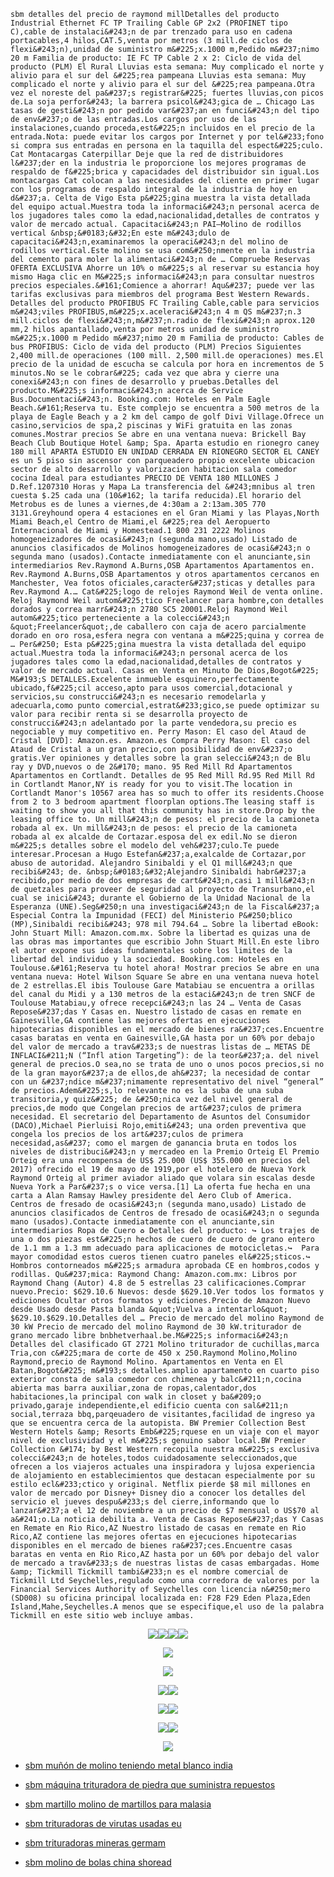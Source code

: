 
```
sbm detalles del precio de raymond millDetalles del producto Industrial Ethernet FC TP Trailing Cable GP 2x2 (PROFINET tipo C),cable de instalaci&#243;n de par trenzado para uso en cadena portacables,4 hilos,CAT.5,venta por metros (3 mill.de ciclos de flexi&#243;n),unidad de suministro m&#225;x.1000 m,Pedido m&#237;nimo 20 m Familia de producto: IE FC TP Cable 2 x 2: Ciclo de vida del producto (PLM) El Rural Lluvias esta semana: Muy complicado el norte y alivio para el sur del &#225;rea pampeana Lluvias esta semana: Muy complicado el norte y alivio para el sur del &#225;rea pampeana.Otra vez el noreste del pa&#237;s registrar&#225; fuertes lluvias,con picos de.La soja perfor&#243; la barrera psicol&#243;gica de … Chicago Las tasas de gesti&#243;n por pedido var&#237;an en funci&#243;n del tipo de env&#237;o de las entradas.Los cargos por uso de las instalaciones,cuando proceda,est&#225;n incluidos en el precio de la entrada.Nota: puede evitar los cargos por Internet y por tel&#233;fono si compra sus entradas en persona en la taquilla del espect&#225;culo. Cat Montacargas Caterpillar Deje que la red de distribuidores l&#237;der en la industria le proporcione los mejores programas de respaldo de f&#225;brica y capacidades del distribuidor sin igual.Los montacargas Cat colocan a las necesidades del cliente en primer lugar con los programas de respaldo integral de la industria de hoy en d&#237;a. Celta de Vigo Esta p&#225;gina muestra la vista detallada del equipo actual.Muestra toda la informaci&#243;n personal acerca de los jugadores tales como la edad,nacionalidad,detalles de contratos y valor de mercado actual. Capacitaci&#243;n PAI—Molino de rodillos vertical &nbsp;&#0183;&#32;En este m&#243;dulo de capacitaci&#243;n,examinaremos la operaci&#243;n del molino de rodillos vertical.Este molino se usa com&#250;nmente en la industria del cemento para moler la alimentaci&#243;n de … Compruebe Reservas OFERTA EXCLUSIVA Ahorre un 10% o m&#225;s al reservar su estancia hoy mismo Haga clic en M&#225;s informaci&#243;n para consultar nuestros precios especiales.&#161;Comience a ahorrar! Aqu&#237; puede ver las tarifas exclusivas para miembros del programa Best Western Rewards. Detalles del producto PROFIBUS FC Trailing Cable,cable para servicios m&#243;viles PROFIBUS,m&#225;x.aceleraci&#243;n 4 m QS m&#237;n.3 mill.ciclos de flexi&#243;n,m&#237;n.radio de flexi&#243;n aprox.120 mm,2 hilos apantallado,venta por metros unidad de suministro m&#225;x.1000 m Pedido m&#237;nimo 20 m Familia de producto: Cables de bus PROFIBUS: Ciclo de vida del producto (PLM) Precios Siguientes 2,400 mill.de operaciones (100 mill. 2,500 mill.de operaciones) mes.El precio de la unidad de escucha se calcula por hora en incrementos de 5 minutos.No se le cobrar&#225; cada vez que abra y cierre una conexi&#243;n con fines de desarrollo y pruebas.Detalles del producto.M&#225;s informaci&#243;n acerca de Service Bus.Documentaci&#243;n. Booking.com: Hoteles en Palm Eagle Beach.&#161;Reserva tu. Este complejo se encuentra a 500 metros de la playa de Eagle Beach y a 2 km del campo de golf Divi Village.Ofrece un casino,servicios de spa,2 piscinas y WiFi gratuita en las zonas comunes.Mostrar precios Se abre en una ventana nueva: Brickell Bay Beach Club Boutique Hotel &amp; Spa. Aparta estudio en rionegro caney 180 mill APARTA ESTUDIO EN UNIDAD CERRADA EN RIONEGRO SECTOR EL CANEY es un 5 piso sin ascensor con parqueadero propio excelente ubicacion sector de alto desarrollo y valorizacion habitacion sala comedor cocina Ideal para estudiantes PRECIO DE VENTA 180 MILLONES J D.Ref.1207310 Horas y Mapa La transferencia del &#243;mnibus al tren cuesta $.25 cada una (10&#162; la tarifa reducida).El horario del Metrobus es de lunes a viernes,de 4:30am a 2:13am.305 770 3131.Greyhound opera 4 estaciones en el Gran Miami y las Playas,North Miami Beach,el Centro de Miami,el &#225;rea del Aeropuerto Internacional de Miami y Homestead.1 800 231 2222 Molinos homogeneizadores de ocasi&#243;n (segunda mano,usado) Listado de anuncios clasificados de Molinos homogeneizadores de ocasi&#243;n o segunda mano (usados).Contacte inmediatamente con el anunciante,sin intermediarios Rev.Raymond A.Burns,OSB Apartamentos Apartamentos en. Rev.Raymond A.Burns,OSB Apartamentos y otros apartamentos cercanos en Manchester, Vea fotos oficiales,caracter&#237;sticas y detalles para Rev.Raymond A.… Cat&#225;logo de relojes Raymond Weil de venta online. Reloj Raymond Weil autom&#225;tico Freelancer para hombre,con detalles dorados y correa marr&#243;n 2780 SC5 20001.Reloj Raymond Weil autom&#225;tico perteneciente a la colecci&#243;n &quot;Freelancer&quot;,de caballero con caja de acero parcialmente dorado en oro rosa,esfera negra con ventana a m&#225;quina y correa de … Per&#250; Esta p&#225;gina muestra la vista detallada del equipo actual.Muestra toda la informaci&#243;n personal acerca de los jugadores tales como la edad,nacionalidad,detalles de contratos y valor de mercado actual. Casas en Venta en Minuto De Dios,Bogot&#225; M&#193;S DETALLES.Excelente inmueble esquinero,perfectamente ubicado,f&#225;cil acceso,apto para usos comercial,dotacional y servicios,su construcci&#243;n es necesario remodelarla y adecuarla,como punto comercial,estrat&#233;gico,se puede optimizar su valor para recibir renta si se desarrolla proyecto de construcci&#243;n adelantado por la parte vendedora,su precio es negociable y muy competitivo en. Perry Mason: El caso del Ataud de Cristal [DVD]: Amazon.es. Amazon.es Compra Perry Mason: El caso del Ataud de Cristal a un gran precio,con posibilidad de env&#237;o gratis.Ver opiniones y detalles sobre la gran selecci&#243;n de Blu ray y DVD,nuevos o de 2&#170; mano. 95 Red Mill Rd Apartamentos Apartamentos en Cortlandt. Detalles de 95 Red Mill Rd.95 Red Mill Rd in Cortlandt Manor,NY is ready for you to visit.The location in Cortlandt Manor's 10567 area has so much to offer its residents.Choose from 2 to 3 bedroom apartment floorplan options.The leasing staff is waiting to show you all that this community has in store.Drop by the leasing office to. Un mill&#243;n de pesos: el precio de la camioneta robada al ex. Un mill&#243;n de pesos: el precio de la camioneta robada al ex alcalde de Cortazar.esposa del ex edil.No se dieron m&#225;s detalles sobre el modelo del veh&#237;culo.Te puede interesar.Procesan a Hugo Estefan&#237;a,exalcalde de Cortazar,por abuso de autoridad. Alejandro Sinibaldi y el Q1 mill&#243;n que recibi&#243; de. &nbsp;&#0183;&#32;Alejandro Sinibaldi habr&#237;a recibido,por medio de dos empresas de cart&#243;n,casi 1 mill&#243;n de quetzales para proveer de seguridad al proyecto de Transurbano,el cual se inici&#243; durante el Gobierno de la Unidad Nacional de la Esperanza (UNE).Seg&#250;n una investigaci&#243;n de la Fiscal&#237;a Especial Contra la Impunidad (FECI) del Ministerio P&#250;blico (MP),Sinibaldi recibi&#243; 978 mil 794.64 … Sobre la libertad eBook: John Stuart Mill: Amazon.com.mx. Sobre la libertad es quizas una de las obras mas importantes que escribio John Stuart Mill.En este libro el autor expone sus ideas fundamentales sobre los limites de la libertad del individuo y la sociedad. Booking.com: Hoteles en Toulouse.&#161;Reserva tu hotel ahora! Mostrar precios Se abre en una ventana nueva: Hotel Wilson Square Se abre en una ventana nueva hotel de 2 estrellas.El ibis Toulouse Gare Matabiau se encuentra a orillas del canal du Midi y a 130 metros de la estaci&#243;n de tren SNCF de Toulouse Matabiau,y ofrece recepci&#243;n las 24 … Venta de Casas Repose&#237;das Y Casas en. Nuestro listado de casas en remate en Gainesville,GA contiene las mejores ofertas en ejecuciones hipotecarias disponibles en el mercado de bienes ra&#237;ces.Encuentre casas baratas en venta en Gainesville,GA hasta por un 60% por debajo del valor de mercado a trav&#233;s de nuestras listas de … METAS DE INFLACI&#211;N (“Infl ation Targeting”): de la teor&#237;a. del nivel general de precios.O sea,no se trata de uno o unos pocos precios,si no de la gran mayor&#237;a de ellos,de ah&#237; la necesidad de contar con un &#237;ndice m&#237;nimamente representativo del nivel “general” de precios.Adem&#225;s,lo relevante no es la suba de una suba transitoria,y quiz&#225; de &#250;nica vez del nivel general de precios,de modo que Congelan precios de art&#237;culos de primera necesidad. El secretario del Departamento de Asuntos del Consumidor (DACO),Michael Pierluisi Rojo,emiti&#243; una orden preventiva que congela los precios de los art&#237;culos de primera necesidad,as&#237; como el margen de ganancia bruta en todos los niveles de distribuci&#243;n y mercadeo en la Premio Orteig El Premio Orteig era una recompensa de US$ 25.000 (US$ 355.000 en precios del 2017) ofrecido el 19 de mayo de 1919,por el hotelero de Nueva York Raymond Orteig al primer aviador aliado que volara sin escalas desde Nueva York a Par&#237;s o vice versa.[1] La oferta fue hecha en una carta a Alan Ramsay Hawley presidente del Aero Club of America. Centros de fresado de ocasi&#243;n (segunda mano,usado) Listado de anuncios clasificados de Centros de fresado de ocasi&#243;n o segunda mano (usados).Contacte inmediatamente con el anunciante,sin intermediarios Ropa de Cuero ♻ Detalles del producto: ↪ Los trajes de una o dos piezas est&#225;n hechos de cuero de cuero de grano entero de 1.1 mm a 1.3 mm adecuado para aplicaciones de motocicletas.↪  Para mayor comodidad estos cueros tienen cuatro paneles el&#225;sticos.↪ Hombros contorneados m&#225;s armadura aprobada CE en hombros,codos y rodillas. Qu&#237;mica: Raymond Chang: Amazon.com.mx: Libros por Raymond Chang (Autor) 4.8 de 5 estrellas 23 calificaciones.Comprar nuevo.Precio: $629.10.6 Nuevos: desde $629.10.Ver todos los formatos y ediciones Ocultar otros formatos y ediciones.Precio de Amazon Nuevo desde Usado desde Pasta blanda &quot;Vuelva a intentarlo&quot; $629.10.$629.10.Detalles del … Precio de mercado del molino Raymond de 30 kW Precio de mercado del molino Raymond de 30 kW.triturador de grano mercado libre bnbhetverhaal.be.M&#225;s informaci&#243;n Detalles del clasificado GT 2721 Molino triturador de cuchillas,marca Tria,con c&#225;mara de corte de 450 x 250.Raymond Molino,Molino Raymond,precio de Raymond Molino. Apartamentos en Venta en El Batan,Bogot&#225; m&#193;s detalles.amplio apartamento en cuarto piso exterior consta de sala comedor con chimenea y balc&#211;n,cocina abierta mas barra auxiliar,zona de ropas,calentador,dos habitaciones,la principal con walk in closet y ba&#209;o privado,garaje independiente,el edificio cuenta con sal&#211;n social,terraza bbq,parqeuadero de visitantes,facilidad de ingreso ya que se encuentra cerca de la autopista. BW Premier Collection Best Western Hotels &amp; Resorts Emb&#225;rquese en un viaje con el mayor nivel de exclusividad y el m&#225;s genuino sabor local.BW Premier Collection &#174; by Best Western recopila nuestra m&#225;s exclusiva colecci&#243;n de hoteles,todos cuidadosamente seleccionados,que ofrecen a los viajeros actuales una inspiradora y lujosa experiencia de alojamiento en establecimientos que destacan especialmente por su estilo ecl&#233;ctico y original. Netflix pierde $8 mil millones en valor de mercado por Disney+ Disney dio a conocer los detalles del servicio el jueves despu&#233;s del cierre,informando que lo lanzar&#237;a el 12 de noviembre a un precio de $7 mensual o US$70 al a&#241;o.La noticia debilita a. Venta de Casas Repose&#237;das Y Casas en Remate en Rio Rico,AZ Nuestro listado de casas en remate en Rio Rico,AZ contiene las mejores ofertas en ejecuciones hipotecarias disponibles en el mercado de bienes ra&#237;ces.Encuentre casas baratas en venta en Rio Rico,AZ hasta por un 60% por debajo del valor de mercado a trav&#233;s de nuestras listas de casas embargadas. Home &amp; Tickmill Tickmill tambi&#233;n es el nombre comercial de Tickmill Ltd Seychelles,regulado como una corredora de valores por la Financial Services Authority of Seychelles con licencia n&#250;mero (SD008) su oficina principal localizada en: F28 F29 Eden Plaza,Eden Island,Mahe,Seychelles.A menos que se especifique,el uso de la palabra Tickmill en este sitio web incluye ambas. 
```

<div align="center">

<a href="https://es-mill.shibang-china.com/github&k=sbm+detalles+del+precio+de+raymond+mill"><img src="https://static.shibang-china.com/es/mill/index.jpg"></a><a href="https://es-mill.shibang-china.com/materials.htmlgithub&k=sbm+detalles+del+precio+de+raymond+mill"><img src="https://static.shibang-china.com/es/mill/materials.jpg"></a><a href="https://es-mill.shibang-china.com/about.htmlgithub&k=sbm+detalles+del+precio+de+raymond+mill"><img src="https://static.shibang-china.com/es/mill/about.jpg"></a><a href="https://es-mill.shibang-china.com/contact.htmlgithub&k=sbm+detalles+del+precio+de+raymond+mill"><img src="https://static.shibang-china.com/es/mill/contact.jpg"></a>

<a href="https://es-mill.shibang-china.com/github&k=sbm+detalles+del+precio+de+raymond+mill"><img src="https://static.shibang-china.com/es/mill/banner.jpg"></a>

<a href="https://swt.shibang-china.com/github&k=sbm+detalles+del+precio+de+raymond+mill"><img src="https://static.shibang-china.com/es/mill/chat.jpg"></a>

<a href="https://es-mill.shibang-china.com/products/vertical-roller-mill.htmlgithub&k=sbm+detalles+del+precio+de+raymond+mill"><img src="https://static.shibang-china.com/es/mill/vertical.jpg"></a><a href="https://es-mill.shibang-china.com/products/raymond-mill.htmlgithub&k=sbm+detalles+del+precio+de+raymond+mill"><img src="https://static.shibang-china.com/es/mill/raymond.jpg"></a>

<a href="https://es-mill.shibang-china.com/products/ultrafine-grinding-mill.htmlgithub&k=sbm+detalles+del+precio+de+raymond+mill"><img src="https://static.shibang-china.com/es/mill/ultrafine.jpg"></a><a href="https://es-mill.shibang-china.com/products/trapezium-grinding-mill.htmlgithub&k=sbm+detalles+del+precio+de+raymond+mill"><img src="https://static.shibang-china.com/es/mill/trapezium.jpg"></a>

<a href="https://es-mill.shibang-china.com/products/ball-mill.htmlgithub&k=sbm+detalles+del+precio+de+raymond+mill"><img src="https://static.shibang-china.com/es/mill/ball.jpg"></a><a href="https://es-mill.shibang-china.com/products/hammer-mill.htmlgithub&k=sbm+detalles+del+precio+de+raymond+mill"><img src="https://static.shibang-china.com/es/mill/hammer.jpg"></a>

<a href="https://swt.shibang-china.com/github&k=sbm+detalles+del+precio+de+raymond+mill"><img src="https://static.shibang-china.com/es/mill/case.jpg"></a>

</div>


* [sbm muñón de molino teniendo metal blanco india](sbm%20mu%C3%B1%C3%B3n%20de%20molino%20teniendo%20metal%20blanco%20india.md)

* [sbm máquina trituradora de piedra que suministra repuestos](sbm%20m%C3%A1quina%20trituradora%20de%20piedra%20que%20suministra%20repuestos.md)

* [sbm martillo molino de martillos para malasia](sbm%20martillo%20molino%20de%20martillos%20para%20malasia.md)

* [sbm trituradoras de virutas usadas eu](sbm%20trituradoras%20de%20virutas%20usadas%20eu.md)

* [sbm trituradoras mineras germam](sbm%20trituradoras%20mineras%20germam.md)

* [sbm molino de bolas china shoread](sbm%20molino%20de%20bolas%20china%20shoread.md)
